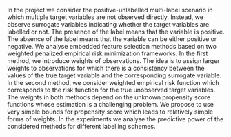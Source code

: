 In the project we consider the positive-unlabelled multi-label scenario in which multiple target variables are not observed directly. Instead, we observe surrogate variables indicating  whether the   target variables are labelled  or not. The presence of the label means that the  variable is positive. The absence of the label  means that the  variable can be either positive or negative. We analyse embedded feature selection methods based on two weighted penalized empirical risk minimization frameworks. 
In the first method, we introduce weights of observations. The idea is to assign larger weights to observations for which there is a consistency between the values of the true target variable and the corresponding surrogate variable. In the second method, we consider  weighted empirical risk function which corresponds to the risk function for the true unobserved target variables. The weights in both methods depend on the unknown propensity score functions whose estimation is a challenging problem. We propose to use very simple bounds for propensity score which  leads to relatively simple forms of weights. In the experiments we analyse the predictive power of the considered methods for different labelling schemes.

